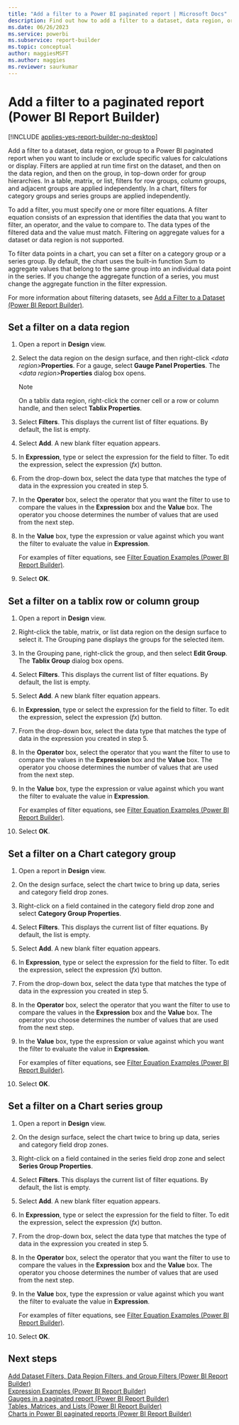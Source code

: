 ```yaml
---
title: "Add a filter to a Power BI paginated report | Microsoft Docs"
description: Find out how to add a filter to a dataset, data region, or group when you want to include or exclude specific values for calculations or display in a Power BI paginated report.
ms.date: 06/26/2023
ms.service: powerbi
ms.subservice: report-builder
ms.topic: conceptual
author: maggiesMSFT
ms.author: maggies
ms.reviewer: saurkumar
---
```

# Add a filter to a paginated report (Power BI Report Builder)

[!INCLUDE [applies-yes-report-builder-no-desktop](../../includes/applies-yes-report-builder-no-desktop.md)]

Add a filter to a dataset, data region, or group to a Power BI paginated report when you want to include or exclude specific values for calculations or display. Filters are applied at run time first on the dataset, and then on the data region, and then on the group, in top-down order for group hierarchies. In a table, matrix, or list, filters for row groups, column groups, and adjacent groups are applied independently. In a chart, filters for category groups and series groups are applied independently.  
  
 To add a filter, you must specify one or more filter equations. A filter equation consists of an expression that identifies the data that you want to filter, an operator, and the value to compare to. The data types of the filtered data and the value must match. Filtering on aggregate values for a dataset or data region is not supported.  
  
 To filter data points in a chart, you can set a filter on a category group or a series group. By default, the chart uses the built-in function Sum to aggregate values that belong to the same group into an individual data point in the series. If you change the aggregate function of a series, you must change the aggregate function in the filter expression.  
  
 For more information about filtering datasets, see [Add a Filter to a Dataset (Power BI Report Builder)](/sql/reporting-services/report-data/add-a-filter-to-a-dataset-report-builder-and-ssrs).  
  
  
## Set a filter on a data region  
  
1. Open a report in **Design** view.  
  
2. Select the data region on the design surface, and then right-click _\<data region>_**Properties**. For a gauge, select **Gauge Panel Properties**. The _\<data region>_**Properties** dialog box opens.  
  
    > [!NOTE]  
    >  On a tablix data region, right-click the corner cell or a row or column handle, and then select **Tablix Properties**.  
  
3. Select **Filters**. This displays the current list of filter equations. By default, the list is empty.  
  
4. Select **Add**. A new blank filter equation appears.  
  
5. In **Expression**, type or select the expression for the field to filter. To edit the expression, select the expression (*fx*) button.  
  
6. From the drop-down box, select the data type that matches the type of data in the expression you created in step 5.  
  
7. In the **Operator** box, select the operator that you want the filter to use to compare the values in the **Expression** box and the **Value** box. The operator you choose determines the number of values that are used from the next step.  
  
8. In the **Value** box, type the expression or value against which you want the filter to evaluate the value in **Expression**.  
  
     For examples of filter equations, see [Filter Equation Examples (Power BI Report Builder)](/sql/reporting-services/report-design/filter-equation-examples-report-builder-and-ssrs).  
  
9. Select **OK**.
  
## Set a filter on a tablix row or column group  
  
1. Open a report in **Design** view.  
  
2. Right-click the table, matrix, or list data region on the design surface to select it. The Grouping pane displays the groups for the selected item.  
  
3. In the Grouping pane, right-click the group, and then select **Edit Group**. The **Tablix Group** dialog box opens.  
  
4. Select **Filters**. This displays the current list of filter equations. By default, the list is empty.  
  
5. Select **Add**. A new blank filter equation appears.  
  
6. In **Expression**, type or select the expression for the field to filter. To edit the expression, select the expression (*fx*) button.  
  
7. From the drop-down box, select the data type that matches the type of data in the expression you created in step 5.  
  
8. In the **Operator** box, select the operator that you want the filter to use to compare the values in the **Expression** box and the **Value** box. The operator you choose determines the number of values that are used from the next step.  
  
9. In the **Value** box, type the expression or value against which you want the filter to evaluate the value in **Expression**.  
  
     For examples of filter equations, see [Filter Equation Examples (Power BI Report Builder)](/sql/reporting-services/report-design/filter-equation-examples-report-builder-and-ssrs).  
  
10. Select **OK**.
  
## Set a filter on a Chart category group  
  
1. Open a report in **Design** view.  
  
2. On the design surface, select the chart twice to bring up data, series and category field drop zones.  
  
3. Right-click on a field contained in the category field drop zone and select **Category Group Properties**.  
  
4. Select **Filters**. This displays the current list of filter equations. By default, the list is empty.  
  
5. Select **Add**. A new blank filter equation appears.  
  
6. In **Expression**, type or select the expression for the field to filter. To edit the expression, select the expression (*fx*) button.  
  
7. From the drop-down box, select the data type that matches the type of data in the expression you created in step 5.  
  
8. In the **Operator** box, select the operator that you want the filter to use to compare the values in the **Expression** box and the **Value** box. The operator you choose determines the number of values that are used from the next step.  
  
9. In the **Value** box, type the expression or value against which you want the filter to evaluate the value in **Expression**.  
  
     For examples of filter equations, see [Filter Equation Examples (Power BI Report Builder)](/sql/reporting-services/report-design/filter-equation-examples-report-builder-and-ssrs).  
  
10. Select **OK**.
  
## Set a filter on a Chart series group  
  
1. Open a report in **Design** view.  
  
2. On the design surface, select the chart twice to bring up data, series and category field drop zones.  
  
3. Right-click on a field contained in the series field drop zone and select **Series Group Properties**.  
  
4. Select **Filters**. This displays the current list of filter equations. By default, the list is empty.  
  
5. Select **Add**. A new blank filter equation appears.  
  
6. In **Expression**, type or select the expression for the field to filter. To edit the expression, select the expression (*fx*) button.  
  
7. From the drop-down box, select the data type that matches the type of data in the expression you created in step 5.  
  
8. In the **Operator** box, select the operator that you want the filter to use to compare the values in the **Expression** box and the **Value** box. The operator you choose determines the number of values that are used from the next step.  
  
9. In the **Value** box, type the expression or value against which you want the filter to evaluate the value in **Expression**.  
  
     For examples of filter equations, see [Filter Equation Examples (Power BI Report Builder)](/sql/reporting-services/report-design/filter-equation-examples-report-builder-and-ssrs).  
  
10. Select **OK**.
  
## Next steps  
 [Add Dataset Filters, Data Region Filters, and Group Filters (Power BI Report Builder)](../../paginated-reports/report-design/add-dataset-filters-data-region-filters-and-group-filters.md)   
 [Expression Examples (Power BI Report Builder)](../../paginated-reports/expressions/report-builder-expression-examples.md)   
 [Gauges in a paginated report (Power BI Report Builder)](../../paginated-reports/report-design/visualizations/gauges-report-builder.md)   
 [Tables, Matrices, and Lists (Power BI Report Builder)](/sql/reporting-services/report-design/tables-matrices-and-lists-report-builder-and-ssrs)   
 [Charts in Power BI paginated reports (Power BI Report Builder)](../../paginated-reports/report-design/visualizations/charts-report-builder.md)  
  
  
